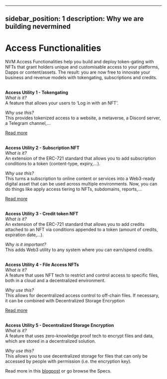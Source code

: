  
---
sidebar_position: 1
description: Why we are building nevermined
---

# Access Functionalities

NVM Access Functionalities help you build and deploy token-gating with NFTs that grant holders unique and customisable access to your platforms, Dapps or content/assets. The result: you are now free to innovate your business and revenue models with tokengating, subscriptions and credits. <br> 
<br>


**Access Utility 1 - Tokengating**<br>
_What is it?_ <br>
A feature that allows your users to ‘Log in with an NFT’.<br>

_Why use this?_ <br>
This provides tokenized access to a website, a metaverse, a Discord server, a Telegram channel,...

[Read more](https://medium.com/nevermined-io/the-future-is-log-in-with-nft-81f0bccba90d) <br>
<br>

**Access Utility 2 - Subscription NFT** <br>
_What is it?_ <br>
An extension of the ERC-721 standard that allows you to add subscription conditions to a token (content-type, expiry,...). <br>

_Why use this?_ <br>
This turns a subscription to online content or services into a Web3-ready digital asset that can be used across multiple environments. Now, you can do things like apply access tiering to NFTs, subdomains, reports,... <br>

[Read more](https://medium.com/nevermined-io/bringing-online-subscriptions-into-web3-with-nfts-5fc2e9570122?source=---------5) <br>
<br>

**Access Utility 3 - Credit token NFT** <br>
_What is it?_ <br>
An extension of the ERC-721 standard that allows you to add credits attached to an NFT via conditions appended to a token (amount of credits, expiration date,...).

_Why is it important?_ <br>
This adds Web3 utility to any system where you can earn/spend credits. <br>
<br>


**Access Utility 4 - File Access NFTs** <br>
_What is it?_ <br>
A feature that uses NFT tech to restrict and control access to specific files, both in a cloud and a decentralized environment. 

_Why use this?_ <br>
This allows for decentralized access control to off-chain files. If necessary, it can be combined with Decentralized Storage Encryption

[Read more](https://medium.com/nevermined-io/facilitating-asset-tokenization-with-nfts-3f725bfd51e2) <br>
<br>

**Access Utility 5 - Decentralized Storage Encryption** <br>
_What is it?_ <br>
A feature that uses zero-knowledge proof tech to encrypt files and data, which are stored in a decentralized solution. <br>

_Why use this?_ <br>
This allows you to use decentralized storage for files that can only be accessed by people with permission (i.e. the encryption key). <br>

Read more in this [blogpost](https://medium.com/nevermined-io/5-privacy-decentralised-storage-we-have-it-5ef5769b5b2d) or go browse the Specs.
